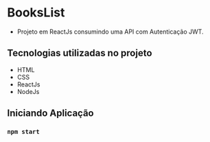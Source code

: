 # BooksList
* Projeto em ReactJs consumindo uma API com Autenticação JWT.

## Tecnologias utilizadas no projeto
* HTML
* CSS
* ReactJs
* NodeJs
## Iniciando Aplicação
### `npm start`

